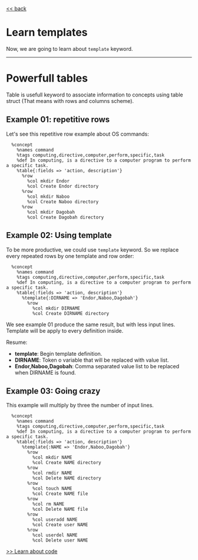 
[<< back](README.md)

# Learn templates

Now, we are going to learn about `template` keyword.

---

# Powerfull tables

Table is usefull keyword to associate information to concepts using table struct (That means with rows and columns scheme).

## Example 01: repetitive rows

Let's see this repetitive row example about OS commands:

```
  %concept
    %names command
    %tags computing,directive,computer,perform,specific,task
    %def In computing, is a directive to a computer program to perform a specific task.
    %table{:fields => 'action, description'}
      %row
        %col mkdir Endor
        %col Create Endor directory
      %row
        %col mkdir Naboo
        %col Create Naboo directory
      %row
        %col mkdir Dagobah
        %col Create Dagobah directory
```

## Example 02: Using template

To be more productive, we could use `template` keyword. So we replace every repeated rows by one template and row order:

```
  %concept
    %names command
    %tags computing,directive,computer,perform,specific,task
    %def In computing, is a directive to a computer program to perform a specific task.
    %table{:fields => 'action, description'}
      %template{:DIRNAME => 'Endor,Naboo,Dagobah'}
        %row
          %col mkdir DIRNAME
          %col Create DIRNAME directory
```

We see example 01 produce the same result, but with less input lines.
Template will be apply to every definition inside.

Resume:
* **template**: Begin template definition.
* **DIRNAME**: Token o variable that will be replaced with value list.
* **Endor,Naboo,Dagobah**: Comma separated value list to be replaced when DIRNAME is found.

## Example 03: Going crazy

This example will multiply by three the number of input lines.

```
  %concept
    %names command
    %tags computing,directive,computer,perform,specific,task
    %def In computing, is a directive to a computer program to perform a specific task.
    %table{:fields => 'action, description'}
      %template{:NAME => 'Endor,Naboo,Dagobah'}
        %row
          %col mkdir NAME
          %col Create NAME directory
        %row
          %col rmdir NAME
          %col Delete NAME directory
        %row
          %col touch NAME
          %col Create NAME file
        %row
          %col rm NAME
          %col Delete NAME file
        %row
          %col useradd NAME
          %col Create user NAME
        %row
          %col userdel NAME
          %col Delete user NAME
```

[>> Learn about code](code.md)
